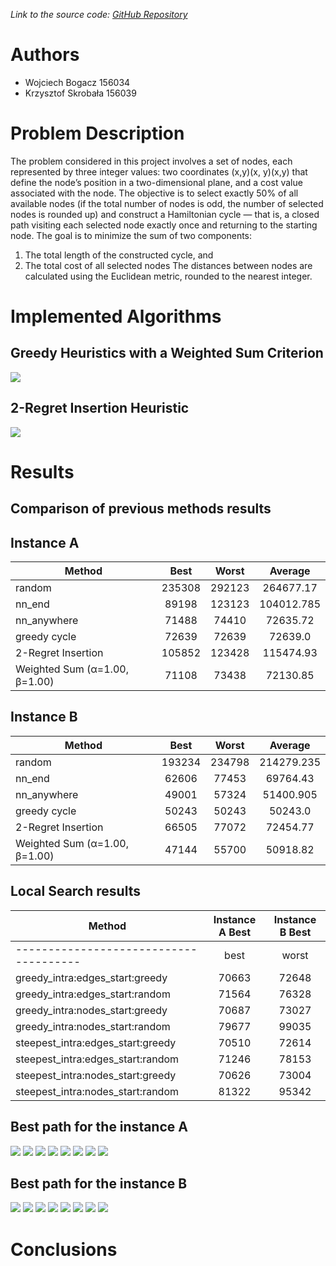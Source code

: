 _Link to the source code: [GitHub Repository](https://github.com/wojbog/evolutionary_computation)_

# Authors
- Wojciech Bogacz 156034
- Krzysztof Skrobała 156039


# Problem Description
The problem considered in this project involves a set of nodes, each represented by three
integer values: two coordinates (x,y)(x, y)(x,y) that define the node’s position in a
two-dimensional plane, and a cost value associated with the node. The objective is to select
exactly 50% of all available nodes (if the total number of nodes is odd, the number of
selected nodes is rounded up) and construct a Hamiltonian cycle — that is, a closed path
visiting each selected node exactly once and returning to the starting node.
The goal is to minimize the sum of two components:
1. The total length of the constructed cycle, and
2. The total cost of all selected nodes
The distances between nodes are calculated using the Euclidean metric, rounded to the
nearest integer.

# Implemented Algorithms
## Greedy Heuristics with a Weighted Sum Criterion
![](Greedy-heuristics-with-a-weighted-sum-criterion.png)

## 2-Regret Insertion Heuristic
![](Greedy-2-regret-heuristics.png)

# Results

## Comparison of previous methods results

## Instance A
| Method                        | Best | Worst | Average |
|-------------------------------|:----:|:-----:|:-------:|
| random                        | 235308     | 292123      |  264677.17    |
| nn_end                        | 89198     |  123123     |   104012.785      |
| nn_anywhere                   | 71488     | 74410      |  72635.72    |
| greedy cycle                  | 72639     |  72639     |   72639.0      |
| 2-Regret Insertion            | 105852     | 123428      |  115474.93    |
| Weighted Sum (α=1.00, β=1.00) | 71108     |  73438     |   72130.85      |



## Instance B
| Method                        | Best | Worst | Average |
|-------------------------------|:----:|:-----:|:-------:|
| random                        | 193234     | 234798      |  214279.235    |
| nn_end                        | 62606     |  77453     |   69764.43      |
| nn_anywhere                   | 49001     | 57324      |  51400.905    |
| greedy cycle                  | 50243     |  50243     |   50243.0      |
| 2-Regret Insertion            | 66505    | 77072      |  72454.77       |
| Weighted Sum (α=1.00, β=1.00) | 47144     |  55700     |   50918.82      |

## Local Search results
| Method                                | Instance A Best | Instance B Best |
|---------------------------------------|:----------------:|:----------------:|
| --------------------------------------| best | worst | average| best | worst | average | 
|greedy_intra:edges_start:greedy    |70663|72648|71594.055  |46178 | 55471 | 50172.67 |
|greedy_intra:edges_start:random    |71564|76328|73528.81   |45537 | 51687 | 48154.865|
|greedy_intra:nodes_start:greedy    |70687|73027|71739.395  |46373 | 55385 | 50347.525|
|greedy_intra:nodes_start:random    |79677|99035|86909.13   |53417 | 71474 | 61453.295|
|steepest_intra:edges_start:greedy  |70510|72614|71463.08   |45867 | 54814 | 49907.205|
|steepest_intra:edges_start:random  |71246|78153|73699.995  |45903 | 51416 | 48195.845|
|steepest_intra:nodes_start:greedy  |70626|73004|71615.93   |46371 | 55385 | 50201.47 |
|steepest_intra:nodes_start:random  |81322|95342|87939.335  |55686 | 71546 | 62955.885|

## Best path for the instance A
![](./picture_a/best_path_greedy_intra_edges_start_greedy.png)
![](./picture_a/best_path_greedy_intra_edges_start_random.png)
![](./picture_a/best_path_greedy_intra_nodes_start_greedy.png)
![](./picture_a/best_path_greedy_intra_nodes_start_random.png)
![](./picture_a/best_path_steepest_intra_edges_start_greedy.png)
![](./picture_a/best_path_steepest_intra_edges_start_random.png)
![](./picture_a/best_path_steepest_intra_nodes_start_greedy.png)
![](./picture_a/best_path_steepest_intra_nodes_start_random.png)


## Best path for the instance B
![](./picture_b/best_path_greedy_intra_edges_start_greedy.png)
![](./picture_b/best_path_greedy_intra_edges_start_random.png)
![](./picture_b/best_path_greedy_intra_nodes_start_greedy.png)
![](./picture_b/best_path_greedy_intra_nodes_start_random.png)
![](./picture_b/best_path_steepest_intra_edges_start_greedy.png)
![](./picture_b/best_path_steepest_intra_edges_start_random.png)
![](./picture_b/best_path_steepest_intra_nodes_start_greedy.png)
![](./picture_b/best_path_steepest_intra_nodes_start_random.png)


# Conclusions
